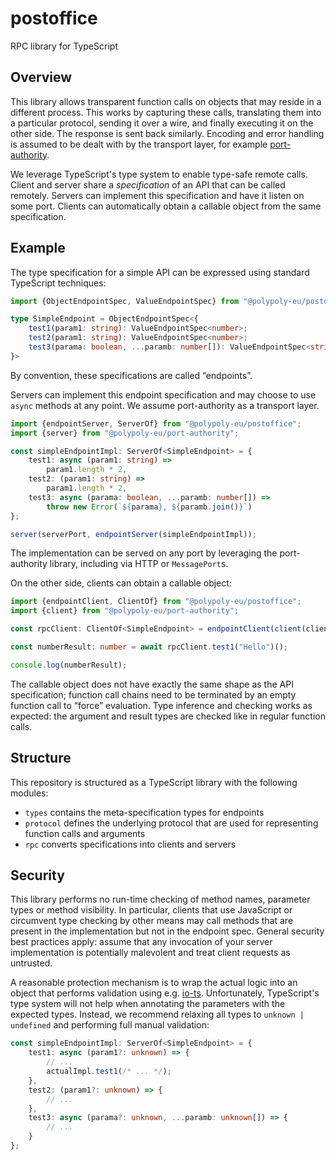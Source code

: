 # postoffice

RPC library for TypeScript

## Overview

This library allows transparent function calls on objects that may reside in a different process.
This works by capturing these calls, translating them into a particular protocol, sending it over a wire, and finally executing it on the other side.
The response is sent back similarly.
Encoding and error handling is assumed to be dealt with by the transport layer, for example [port-authority](https://github.com/polypoly-eu/port-authority/).

We leverage TypeScript's type system to enable type-safe remote calls.
Client and server share a _specification_ of an API that can be called remotely.
Servers can implement this specification and have it listen on some port.
Clients can automatically obtain a callable object from the same specification.

## Example

The type specification for a simple API can be expressed using standard TypeScript techniques:

```typescript
import {ObjectEndpointSpec, ValueEndpointSpec} from "@polypoly-eu/postoffice";

type SimpleEndpoint = ObjectEndpointSpec<{
    test1(param1: string): ValueEndpointSpec<number>;
    test2(param1: string): ValueEndpointSpec<number>;
    test3(parama: boolean, ...paramb: number[]): ValueEndpointSpec<string>;
}>
```

By convention, these specifications are called “endpoints”.

Servers can implement this endpoint specification and may choose to use `async` methods at any point.
We assume port-authority as a transport layer.

```typescript
import {endpointServer, ServerOf} from "@polypoly-eu/postoffice";
import {server} from "@polypoly-eu/port-authority";

const simpleEndpointImpl: ServerOf<SimpleEndpoint> = {
    test1: async (param1: string) =>
        param1.length * 2,
    test2: (param1: string) =>
        param1.length * 2,
    test3: async (parama: boolean, ...paramb: number[]) =>
        throw new Error(`${parama}, ${paramb.join()}`)
};

server(serverPort, endpointServer(simpleEndpointImpl));
```

The implementation can be served on any port by leveraging the port-authority library, including via HTTP or `MessagePort`s.

On the other side, clients can obtain a callable object:

```typescript
import {endpointClient, ClientOf} from "@polypoly-eu/postoffice";
import {client} from "@polypoly-eu/port-authority";

const rpcClient: ClientOf<SimpleEndpoint> = endpointClient(client(clientPort));

const numberResult: number = await rpcClient.test1("Hello")();

console.log(numberResult);
```

The callable object does not have exactly the same shape as the API specification; function call chains need to be terminated by an empty function call to “force” evaluation.
Type inference and checking works as expected:
the argument and result types are checked like in regular function calls.

## Structure

This repository is structured as a TypeScript library with the following modules:

* `types` contains the meta-specification types for endpoints
* `protocol` defines the underlying protocol that are used for representing function calls and arguments
* `rpc` converts specifications into clients and servers

## Security

This library performs no run-time checking of method names, parameter types or method visibility.
In particular, clients that use JavaScript or circumvent type checking by other means may call methods that are present in the implementation but not in the endpoint spec.
General security best practices apply:
assume that any invocation of your server implementation is potentially malevolent and treat client requests as untrusted.

A reasonable protection mechanism is to wrap the actual logic into an object that performs validation using e.g. [io-ts](https://github.com/gcanti/io-ts).
Unfortunately, TypeScript's type system will not help when annotating the parameters with the expected types.
Instead, we recommend relaxing all types to `unknown | undefined` and performing full manual validation:

```typescript
const simpleEndpointImpl: ServerOf<SimpleEndpoint> = {
    test1: async (param1?: unknown) => {
        // ...
        actualImpl.test1(/* ... */);
    },
    test2: (param1?: unknown) => {
        // ...
    },
    test3: async (parama?: unknown, ...paramb: unknown[]) => {
        // ...
    }
};
```
